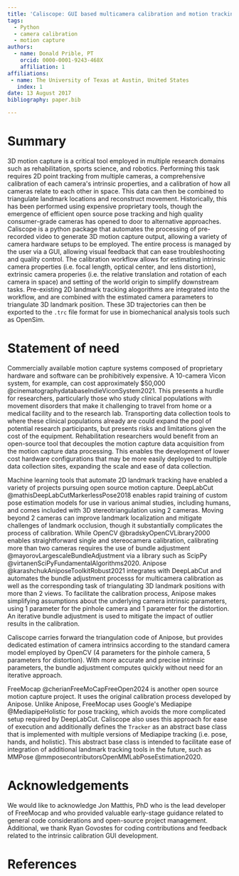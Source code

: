 ```yaml
---
title: 'Caliscope: GUI based multicamera calibration and motion tracking'
tags:
  - Python
  - camera calibration
  - motion capture
authors:
  - name: Donald Prible, PT
    orcid: 0000-0001-9243-468X
    affiliation: 1
affiliations:
 - name: The University of Texas at Austin, United States
   index: 1
date: 13 August 2017
bibliography: paper.bib

---
```


# Summary

3D motion capture is a critical tool employed in multiple research domains such as rehabilitation, sports science, and robotics. Performing this task requires 2D point tracking from multiple cameras, a comprehensive calibration of each camera's intrinsic properties, and a calibration of how all cameras relate to each other in space. This data can then be combined to triangulate landmark locations and reconstruct movement. Historically, this has been performed using expensive proprietary tools, though the emergence of efficient open source pose tracking and high quality consumer-grade cameras has opened to door to alternative approaches. Caliscope is a python package that automates the processing of pre-recorded video to generate 3D motion capture output, allowing a variety of camera hardware setups to be employed.  The entire process is managed by the user via a GUI, allowing visual feedback that can ease troubleshooting and quality control. The calibration workflow allows for estimating intrinsic camera properties (i.e. focal length, optical center, and lens distortion), extrinsic camera properies (i.e. the relative translation and rotation of each camera in space) and setting of the world origin to simplify downstream tasks. Pre-existing 2D landmark tracking alogorithms are integrated into the workflow, and are combined with the estimated camera parameters to triangulate 3D landmark position. These 3D trajectories can then be exported to the `.trc` file format for use in biomechanical analysis tools such as OpenSim. 

# Statement of need

Commercially available motion capture systems composed of proprietary hardware and software can be prohibitively expensive. A 10-camera Vicon system, for example, can cost approximately $50,000 @cinematographydatabaseIndieViconSystem2021. This presents a hurdle for researchers, particularly those who study clinical populations with movement disorders that make it challenging to travel from home or a medical facility and to the research lab. Transporting data collection tools to where these clinical populations already are could expand the pool of potential research participants, but presents risks and limitations given the cost of the equipment. Rehabilitation researchers would benefit from an open-source tool that decouples the motion capture data acquisition from the motion capture data processing. This enables the development of lower cost hardware configurations that may be more easily deployed to multiple data collection sites, expanding the scale and ease of data collection.

Machine learning tools that automate 2D landmark tracking have enabled a variety of projects pursuing open source motion capture. DeepLabCut @mathisDeepLabCutMarkerlessPose2018 enables rapid training of custom pose estimation models for use in various animal studies, including humans, and comes included with 3D stereotriangulation using 2 cameras. Moving beyond 2 cameras can improve landmark localization and mitigate challenges of landmark occlusion, though it substantially complicates the process of calibration. While OpenCV @bradskyOpenCVLibrary2000 enables straightforward single and stereocamera calibration, calibrating more than two cameras requires the use of bundle adjustment @mayorovLargescaleBundleAdjustment via a library such as ScipPy @virtanenSciPyFundamentalAlgorithms2020. Anipose @karashchukAniposeToolkitRobust2021 integrates with DeepLabCut and automates the bundle adjustment processs for multicamera calibration as well as the corresponding task of triangulating 3D landmark positions with more than 2 views. To facilitate the calibration process, Anipose makes simplifying assumptions about the underlying camera intrinsic parameters, using 1 parameter for the pinhole camera and 1 parameter for the distortion. An iterative bundle adjustment is used to mitigate the impact of outlier results in the calibration.

Caliscope carries forward the triangulation code of Anipose, but provides dedicated estimation of camera intrinsics according to the standard camera model employed by OpenCV (4 parameters for the pinhole camera, 5 parameters for distortion). With more accurate and precise intrinsic parameters, the bundle adjustment computes quickly without need for an iterative approach.

FreeMocap @cherianFreeMoCapFreeOpen2024 is another open source motion capture project. It uses the original calibration process developed by Anipose. Unlike Anipose, FreeMocap uses Google's Mediapipe @MediapipeHolistic for pose tracking, which avoids the more complicated setup required by DeepLabCut. Caliscope also uses this approach for ease of execution and additionally defines the `Tracker` as an abstract base class that is implemented with multiple versions of Mediapipe tracking (i.e. pose, hands, and holistic). This abstract base class is intended to facilitate ease of integration of additional landmark tracking tools in the future, such as MMPose @mmposecontributorsOpenMMLabPoseEstimation2020.

# Acknowledgements

We would like to acknowledge Jon Matthis, PhD who is the lead developer of FreeMocap and who provided valuable early-stage guidance related to general code considerations and open-source project management. Additional, we thank Ryan Govostes for coding contributions and feedback related to the intrinsic calibration GUI development.

# References